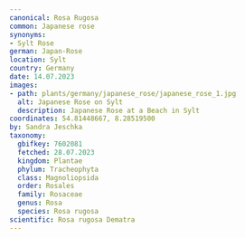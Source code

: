 ```yaml
---
canonical: Rosa Rugosa
common: Japanese rose
synonyms:
- Sylt Rose
german: Japan-Rose
location: Sylt
country: Germany
date: 14.07.2023
images:
- path: plants/germany/japanese_rose/japanese_rose_1.jpg
  alt: Japanese Rose on Sylt
  description: Japanese Rose at a Beach in Sylt
coordinates: 54.81448667, 8.28519500
by: Sandra Jeschka
taxonomy:
  gbifkey: 7602081
  fetched: 28.07.2023
  kingdom: Plantae
  phylum: Tracheophyta
  class: Magnoliopsida
  order: Rosales
  family: Rosaceae
  genus: Rosa
  species: Rosa rugosa
scientific: Rosa rugosa Dematra
---
```

